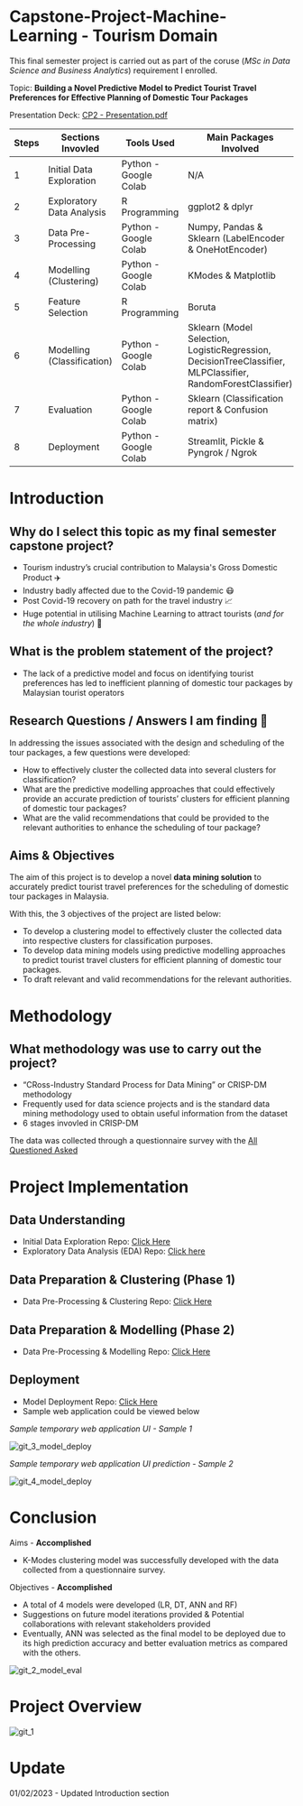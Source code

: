 # Capstone-Project-Machine-Learning - Tourism Domain
This final semester project is carried out as part of the coruse (*MSc in Data Science and Business Analytics*) requirement I enrolled.

Topic: **Building a Novel Predictive Model to Predict Tourist Travel Preferences for Effective Planning of Domestic Tour Packages**

Presentation Deck: [CP2 - Presentation.pdf](https://github.com/jasontanx/Capstone-Project-Machine-Learning/files/10558660/CP2.-.Presentation.pdf)


Steps | Sections Invovled | Tools Used | Main Packages Involved
--- | --- | --- | --- 
1 | Initial Data Exploration | Python - Google Colab | N/A 
2 | Exploratory Data Analysis | R Programming | ggplot2 & dplyr 
3 | Data Pre-Processing | Python - Google Colab | Numpy, Pandas & Sklearn (LabelEncoder & OneHotEncoder)
4 | Modelling (Clustering) | Python - Google Colab | KModes & Matplotlib 
5 | Feature Selection | R Programming | Boruta
6 | Modelling (Classification) | Python - Google Colab | Sklearn (Model Selection, LogisticRegression, DecisionTreeClassifier, MLPClassifier, RandomForestClassifier)
7 | Evaluation | Python - Google Colab | Sklearn (Classification report & Confusion matrix) 
8 | Deployment | Python - Google Colab | Streamlit, Pickle & Pyngrok / Ngrok 

# Introduction
## Why do I select this topic as my final semester capstone project?
- Tourism industry’s crucial contribution to Malaysia's Gross Domestic Product ✈️
- Industry badly affected due to the Covid-19 pandemic 😷
- Post Covid-19 recovery on path for the travel industry 📈
- Huge potential in utilising Machine Learning to attract tourists (*and for the whole industry*) 🤖

## What is the problem statement of the project?
- The lack of a predictive model and focus on identifying tourist preferences has led to inefficient planning of domestic tour packages by Malaysian tourist operators

## Research Questions / Answers I am finding 🌟
In addressing the issues associated with the design and scheduling of the tour packages, a few questions were developed:
- How to effectively cluster the collected data into several clusters for classification?
- What are the predictive modelling approaches that could effectively provide an accurate prediction of tourists’ clusters for efficient planning of domestic tour packages?
- What are the valid recommendations that could be provided to the relevant authorities to enhance the scheduling of tour package?

## Aims & Objectives
The aim of this project is to develop a novel **data mining solution** to accurately predict tourist travel preferences for the scheduling of domestic tour packages in Malaysia.

With this, the 3 objectives of the project are listed below:
- To develop a clustering model to effectively cluster the collected data into respective clusters for classification purposes.
- To develop data mining models using predictive modelling approaches to predict tourist travel clusters for efficient planning of domestic tour packages.
- To draft relevant and valid recommendations for the relevant authorities.

# Methodology
## What methodology was use to carry out the project?
- “CRoss-Industry Standard Process for Data Mining” or CRISP-DM methodology 
- Frequently used for data science projects and is the standard data mining methodology used to obtain useful information from the dataset
- 6 stages invovled in CRISP-DM

The data was collected through a questionnaire survey with the [All Questioned Asked](https://docs.google.com/document/d/1-F5-BUVTxxIqGTwiTcCSBmVmTaE4-8XCIREsdPRw248/edit)

# Project Implementation
## Data Understanding
- Initial Data Exploration Repo: [Click Here](https://github.com/jasontanx/Capstone-Project-Machine-Learning/tree/master/Initial%20Data%20Exploration)
- Exploratory Data Analysis (EDA) Repo: [Click here](https://github.com/jasontanx/Capstone-Project-Machine-Learning/tree/master/Exploratory%20Data%20Analysis)

## Data Preparation & Clustering (Phase 1)
- Data Pre-Processing & Clustering Repo: [Click Here](https://github.com/jasontanx/Capstone-Project-Machine-Learning/tree/master/Data%20Pre--Processing%20%26%20Clustering)

## Data Preparation & Modelling (Phase 2)
- Data Pre-Processing & Modelling Repo: [Click Here](https://github.com/jasontanx/Capstone-Project-Machine-Learning/tree/master/Data%20Pre-Processing%20%26%20Modelling)

## Deployment
- Model Deployment Repo: [Click Here](https://github.com/jasontanx/Capstone-Project-Machine-Learning/tree/master/Model%20Deployment)
- Sample web application could be viewed below

*Sample temporary web application UI - Sample 1*

![git_3_model_deploy](https://user-images.githubusercontent.com/116934441/216323016-9ba46377-001f-4f4b-845a-d665030d104f.png)

*Sample temporary web application UI prediction - Sample 2*

![git_4_model_deploy](https://user-images.githubusercontent.com/116934441/216323600-d66ed212-a511-47ad-af10-d24fb332e7ec.png)


# Conclusion
Aims - **Accomplished**
- K-Modes clustering model was successfully developed with the data collected from a questionnaire survey.

Objectives - **Accomplished**

- A total of 4 models were developed (LR, DT, ANN and RF)
- Suggestions on future model iterations provided & Potential collaborations with relevant stakeholders provided
- Eventually, ANN was selected as the final model to be deployed due to its high prediction accuracy and better evaluation metrics as compared with the others.

![git_2_model_eval](https://user-images.githubusercontent.com/116934441/216322622-2e896001-623f-48de-8d6f-8ffd0f2de5d2.png)


# Project Overview
![git_1](https://user-images.githubusercontent.com/116934441/215822321-ae8134b8-8f66-4604-bca5-5810b564905d.png)

# Update
01/02/2023 - Updated Introduction section

